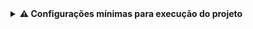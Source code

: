 <details>
<summary><strong> ⚠️ Configurações mínimas para execução do projeto</strong></summary><br />

Na sua máquina você deve ter:

 - Sistema Operacional Distribuição Unix
 - Node versão 16
 - Docker
 - Docker-compose versão >=1.29.2

➡️ O `node` deve ter versão igual ou superior à `16.15.0 LTS`:
  - Para instalar o nvm, [acesse esse link](https://github.com/nvm-sh/nvm#installing-and-updating);
  - Rode os comandos abaixo para instalar a versão correta de `node` e usá-la:
    - `nvm install 16 --lts`
    - `nvm use 16`
    - `nvm alias default 16`

➡️ O`docker-compose` deve ter versão igual ou superior à`ˆ1.29.2`:
  * Use esse [link de referência para realizar a instalação corretamente no ubuntu](https://app.betrybe.com/course/back-end/docker/orquestrando-containers-com-docker-compose/6e8afaef-566a-47f2-9246-d3700db7a56a/conteudo/0006a231-1a10-48a2-ac82-9e03e205a231/instalacao/abe40727-6310-4ad8-bde6-fd1e919dadc0?use_case=side_bar);
  * Acesse o [link da documentação oficial com passos para desinstalar] (https://docs.docker.com/compose/install/#uninstallation) caso necessário.

</details>

